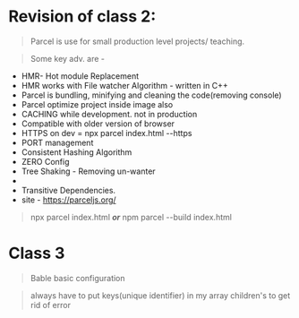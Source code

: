 # **Revision of class 2:**

> Parcel is use for small production level projects/ teaching.

> Some key adv. are -
 * HMR- Hot module Replacement 
 * HMR works with File watcher Algorithm - written in C++
 * Parcel is bundling, minifying and cleaning the code(removing console)
 * Parcel optimize project inside image also
 * CACHING while development. not in production
 * Compatible with older version of browser
 * HTTPS  on dev = npx parcel index.html --https
 * PORT management
 * Consistent Hashing Algorithm
 * ZERO Config
 * Tree Shaking - Removing un-wanter
 * 
 * Transitive Dependencies.
 * site - https://parceljs.org/


> npx parcel index.html ***or*** npm parcel --build index.html

# **Class 3**

> Bable basic configuration

> always have to put keys(unique identifier) in my array children's to get rid of error

